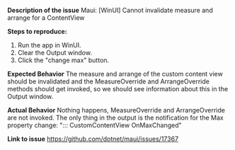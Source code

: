 **Description of the issue**
Maui: [WinUI] Cannot invalidate measure and arrange for a ContentView

**Steps to reproduce:**
1. Run the app in WinUI.
2. Clear the Output window.
3. Click the "change max" button.

**Expected Behavior**
The measure and arrange of the custom content view should be invalidated and the MeasureOverride and ArrangeOverride methods should get invoked, so we should see information about this in the Output window.

**Actual Behavior**
Nothing happens, MeasureOverride and ArrangeOverride are not invoked. The only thing in the output is the notification for the Max property change:
"::: CustomContentView OnMaxChanged"

**Link to issue**
https://github.com/dotnet/maui/issues/17367
